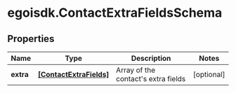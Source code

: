 # egoisdk.ContactExtraFieldsSchema

## Properties

Name | Type | Description | Notes
------------ | ------------- | ------------- | -------------
**extra** | [**[ContactExtraFields]**](ContactExtraFields.md) | Array of the contact&#39;s extra fields | [optional] 


